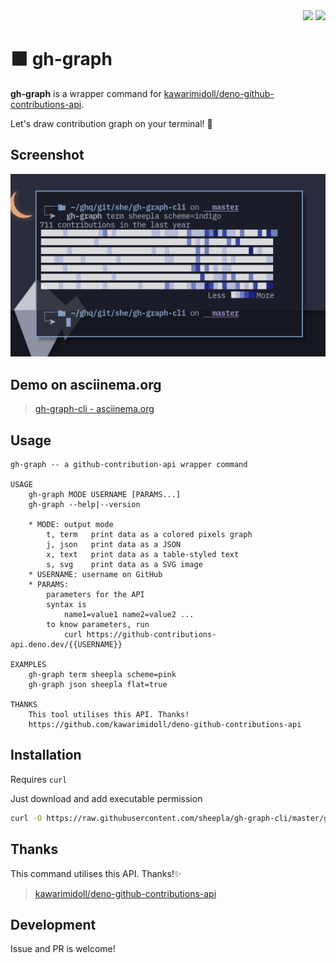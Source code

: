 <div align="right">
    <img src="https://img.shields.io/static/v1?label=Language&message=shell&color=blue&style=flat-square"/>
    <img src="https://img.shields.io/static/v1?label=License&message=MIT&color=blue&style=flat-square"/>
</div>


# 🟩 gh-graph

**gh-graph** is a wrapper command for [kawarimidoll/deno-github-contributions-api](https://github.com/kawarimidoll/deno-github-contributions-api).

Let's draw contribution graph on your terminal! 🌳

## Screenshot

<img src="./screenshot.png"/>

## Demo on asciinema.org

> [gh-graph-cli - asciinema.org](https://asciinema.org/a/432861)

## Usage

```
gh-graph -- a github-contribution-api wrapper command

USAGE
    gh-graph MODE USERNAME [PARAMS...]
    gh-graph --help|--version

    * MODE: output mode
        t, term   print data as a colored pixels graph
        j, json   print data as a JSON
        x, text   print data as a table-styled text
        s, svg    print data as a SVG image
    * USERNAME: username on GitHub
    * PARAMS: 
        parameters for the API 
        syntax is
            name1=value1 name2=value2 ...
        to know parameters, run
            curl https://github-contributions-api.deno.dev/{{USERNAME}}

EXAMPLES
    gh-graph term sheepla scheme=pink
    gh-graph json sheepla flat=true

THANKS
    This tool utilises this API. Thanks!
    https://github.com/kawarimidoll/deno-github-contributions-api
```

## Installation

Requires `curl`

Just download and add executable permission

```bash
curl -O https://raw.githubusercontent.com/sheepla/gh-graph-cli/master/gh-graph && chmod +x gh-graph
```

## Thanks

This command utilises this API. Thanks!✨

>  [kawarimidoll/deno-github-contributions-api](https://github.com/kawarimidoll/deno-github-contributions-api)

## Development

Issue and PR is welcome!
